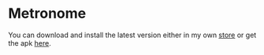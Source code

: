 # Metronome
You can download and install the latest version either in my own [store](https://github.com/Yanndroid/YanndroidStore) or get the apk [here](https://github.com/Yanndroid/Metronome/raw/master/app/release/app-release.apk).
